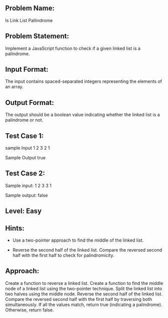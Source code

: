 ## Problem Name:
Is Link List Pallindrome

## Problem Statement:
Implement a JavaScript function to check if a given
linked list is a palindrome.


## Input Format:
The input contains spaced-separated 
integers representing the elements of an array.

## Output Format:
The output 
should be a boolean value 
indicating whether the 
linked list is a palindrome 
or not.

## Test Case 1:
sample Input
1 2 3 2 1

Sample Output
true

## Test Case 2:
Sample input:
1 2 3 3 1

Sample output:
false

## Level: Easy

## Hints:
- Use a two-pointer approach to find the 
middle of the linked list.

- Reverse the second half of the linked list.
Compare the reversed second half with the first
 half to check for palindromicity.

## Approach:
Create a function to reverse a linked list.
Create a function to find the middle node of a linked list using the two-pointer technique.
Split the linked list into two halves using the middle node.
Reverse the second half of the linked list.
Compare the reversed second half with the first half by traversing both simultaneously.
If all the values match, return true (indicating a palindrome). Otherwise, return false.